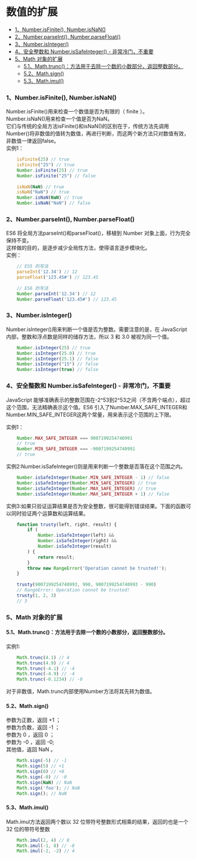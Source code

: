 #  数值的扩展

<!-- toc -->

- [1、Number.isFinite(), Number.isNaN()](#1numberisfinite-numberisnan)
- [2、Number.parseInt(), Number.parseFloat()](#2numberparseint-numberparsefloat)
- [3、Number.isInteger()](#3numberisinteger)
- [4、安全整数和 Number.isSafeInteger() - 非常冷门，不重要](#4%E5%AE%89%E5%85%A8%E6%95%B4%E6%95%B0%E5%92%8C-numberissafeinteger------%E9%9D%9E%E5%B8%B8%E5%86%B7%E9%97%A8%E4%B8%8D%E9%87%8D%E8%A6%81)
- [5、Math 对象的扩展](#5math-%E5%AF%B9%E8%B1%A1%E7%9A%84%E6%89%A9%E5%B1%95)
  * [5.1、Math.trunc()：方法用于去除一个数的小数部分，返回整数部分。](#51mathtrunc%E6%96%B9%E6%B3%95%E7%94%A8%E4%BA%8E%E5%8E%BB%E9%99%A4%E4%B8%80%E4%B8%AA%E6%95%B0%E7%9A%84%E5%B0%8F%E6%95%B0%E9%83%A8%E5%88%86%E8%BF%94%E5%9B%9E%E6%95%B4%E6%95%B0%E9%83%A8%E5%88%86)
  * [5.2、Math.sign()](#52mathsign)
  * [5.3、Math.imul()](#53mathimul)

<!-- tocstop -->

### 1、Number.isFinite(), Number.isNaN()

Number.isFinite()用来检查一个数值是否为有限的（ finite ）。      
Number.isNaN()用来检查一个值是否为NaN。        
它们与传统的全局方法isFinite()和isNaN()的区别在于，传统方法先调用Number()将非数值的值转为数值，再进行判断，而这两个新方法只对数值有效，非数值一律返回false。     
实例1：
```javascript
    isFinite(25) // true
    isFinite("25") // true
    Number.isFinite(25) // true
    Number.isFinite("25") // false
    
    isNaN(NaN) // true
    isNaN("NaN") // true
    Number.isNaN(NaN) // true
    Number.isNaN("NaN") // false
```
### 2、Number.parseInt(), Number.parseFloat()

ES6 将全局方法parseInt()和parseFloat()，移植到 Number 对象上面，行为完全保持不变。      
这样做的目的，是逐步减少全局性方法，使得语言逐步模块化。        
实例：
```javascript
    // ES5 的写法
    parseInt('12.34') // 12
    parseFloat('123.45#') // 123.45
    
    // ES6 的写法
    Number.parseInt('12.34') // 12
    Number.parseFloat('123.45#') // 123.45
```

### 3、Number.isInteger()

Number.isInteger()用来判断一个值是否为整数。需要注意的是，在 JavaScript 内部，整数和浮点数是同样的储存方法，所以 3 和 3.0 被视为同一个值。        
```javascript
    Number.isInteger(25) // true
    Number.isInteger(25.0) // true
    Number.isInteger(25.1) // false
    Number.isInteger("15") // false
    Number.isInteger(true) // false
```

### 4、安全整数和 Number.isSafeInteger()   -  非常冷门，不重要

JavaScript 能够准确表示的整数范围在-2^53到2^53之间（不含两个端点），超过这个范围，无法精确表示这个值。ES6 引入了Number.MAX_SAFE_INTEGER和Number.MIN_SAFE_INTEGER这两个常量，用来表示这个范围的上下限。

实例1：
```javascript
    Number.MAX_SAFE_INTEGER === 9007199254740991
    // true
    Number.MIN_SAFE_INTEGER === -9007199254740991
    // true
```

实例2:Number.isSafeInteger()则是用来判断一个整数是否落在这个范围之内。
```javascript
    Number.isSafeInteger(Number.MIN_SAFE_INTEGER - 1) // false
    Number.isSafeInteger(Number.MIN_SAFE_INTEGER) // true
    Number.isSafeInteger(Number.MAX_SAFE_INTEGER) // true
    Number.isSafeInteger(Number.MAX_SAFE_INTEGER + 1) // false
```

实例3:如果只验证运算结果是否为安全整数，很可能得到错误结果。下面的函数可以同时验证两个运算数和运算结果。       
```javascript
    function trusty(left, right, result) {
        if (
            Number.isSafeInteger(left) &&
            Number.isSafeInteger(right) &&
            Number.isSafeInteger(result)
        ) {
            return result;
        }
        throw new RangeError('Operation cannot be trusted!');
    }
    
    trusty(9007199254740993, 990, 9007199254740993 - 990)
    // RangeError: Operation cannot be trusted!
    trusty(1, 2, 3)
    // 3
```

### 5、Math 对象的扩展        
#### 5.1、Math.trunc()：方法用于去除一个数的小数部分，返回整数部分。            
实例1:        
```javascript
    Math.trunc(4.1) // 4
    Math.trunc(4.9) // 4
    Math.trunc(-4.1) // -4
    Math.trunc(-4.9) // -4
    Math.trunc(-0.1234) // -0
```
对于非数值，Math.trunc内部使用Number方法将其先转为数值。

#### 5.2、Math.sign()        
参数为正数，返回 +1 ；       
参数为负数，返回 -1 ；       
参数为 0 ，返回 0 ；       
参数为 -0 ，返回 -0;      
其他值，返回 NaN 。        
```javascript
    Math.sign(-5) // -1
    Math.sign(5) // +1
    Math.sign(0) // +0
    Math.sign(-0) // -0
    Math.sign(NaN) // NaN
    Math.sign('foo'); // NaN
    Math.sign(); // NaN
```

#### 5.3、Math.imul()            
Math.imul方法返回两个数以 32 位带符号整数形式相乘的结果，返回的也是一个 32 位的带符号整数           
```javascript
    Math.imul(2, 4) // 8
    Math.imul(-1, 8) // -8
    Math.imul(-2, -2) // 4
```





